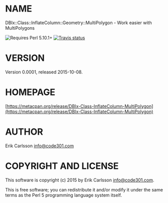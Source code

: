 # NAME

DBIx::Class::InflateColumn::Geometry::MultiPolygon - Work easier with MultiPolygons

![Requires Perl 5.10.1+](https://img.shields.io/badge/perl-5.10.1+-brightgreen.svg) [![Travis status](https://api.travis-ci.org//.svg?branch=master)](https://travis-ci.org//)

# VERSION

Version 0.0001, released 2015-10-08.

# HOMEPAGE

[https://metacpan.org/release/DBIx-Class-InflateColumn-MultiPolygon](https://metacpan.org/release/DBIx-Class-InflateColumn-MultiPolygon)

# AUTHOR

Erik Carlsson <info@code301.com>

# COPYRIGHT AND LICENSE

This software is copyright (c) 2015 by Erik Carlsson <info@code301.com>.

This is free software; you can redistribute it and/or modify it under
the same terms as the Perl 5 programming language system itself.
